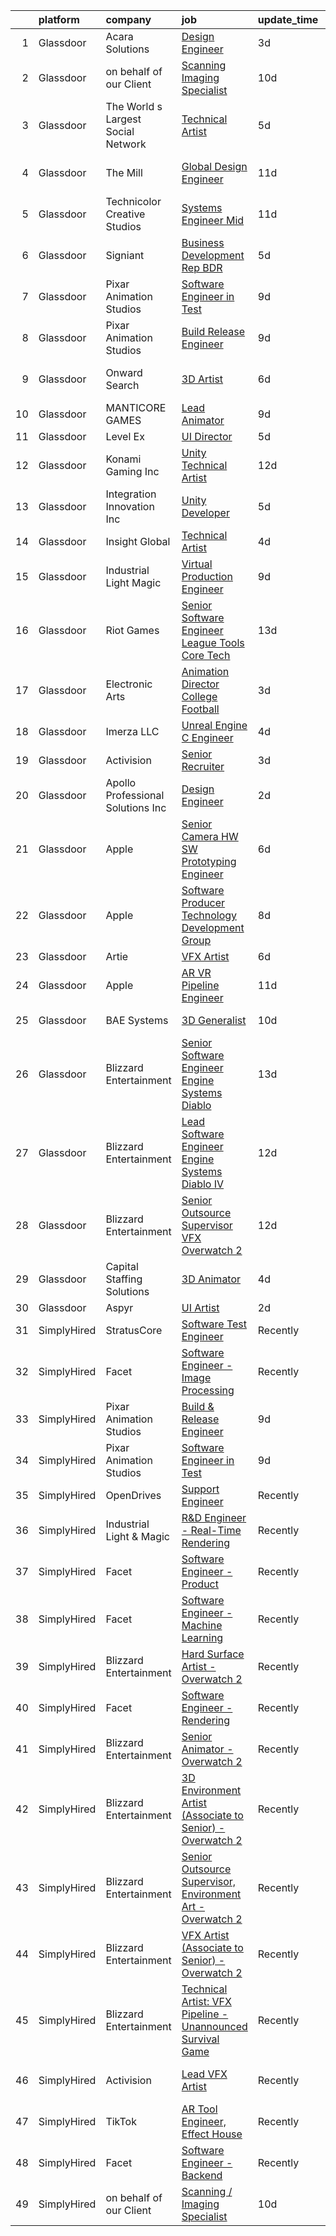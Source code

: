

|    | platform    | company                            | job                                                                                                                                                                                                                                                                                                                                                                                                                                                                                                                                                                                                                                                                                                                                                                                                                                                                                                                                                                                                                                                                                                                                                                                                                                                                                                                                                                                                                                                 | update_time   | location            |
|---:|:------------|:-----------------------------------|:----------------------------------------------------------------------------------------------------------------------------------------------------------------------------------------------------------------------------------------------------------------------------------------------------------------------------------------------------------------------------------------------------------------------------------------------------------------------------------------------------------------------------------------------------------------------------------------------------------------------------------------------------------------------------------------------------------------------------------------------------------------------------------------------------------------------------------------------------------------------------------------------------------------------------------------------------------------------------------------------------------------------------------------------------------------------------------------------------------------------------------------------------------------------------------------------------------------------------------------------------------------------------------------------------------------------------------------------------------------------------------------------------------------------------------------------------|:--------------|:--------------------|
|  1 | Glassdoor   | Acara Solutions                    | [Design Engineer](https://www.glassdoor.com/partner/jobListing.htm?pos=104&ao=1110586&s=58&guid=00000183c0c5f9dfb504c568b62de411&src=GD_JOB_AD&t=SR&vt=w&cs=1_ae98969e&cb=1665386543938&jobListingId=1008190504541&cpc=723ADC3DFE402989&jrtk=3-0-1gf0cbug6gaje801-1gf0cbugng2dg800-4411d5e4e5510b63--6NYlbfkN0BQuJXpfawXtfhwzLerQhC04iCxGrelUvn_xttDeop7CMmG32gURwRxm542mwoFEh7CiVjzQMXY0Ygc8igBAlFiHyLIqmv9-PtZyxemD-WwMSHDNx3IM7WCaJbdn9n6CfU7pWNhCDO3bRuybcCX8HceLVTxKHupbmUwPuy6yVlSvvDPslsoQodVlArTzIjagobvtiNRIUTcNfHiE4CoggN494_A85UghaX5nX783mHDkY6j8AKhMAjh71eOawsLTxImNK97z1zqgU1-bBaxRewc8Ja3TZ9UQssWv7QWBMZTsiZx6AGbr3B74fQxNI2pk9lw9iVpNuzFxRAUwFSG8o0F8zIswIT9F1Bppy8G-hS7ewTkq6h0rHu-lt7xRGn7LkKQqNMAcCA7PYe1LbD1y3p_eG4iq2u8stq9Rfv9NDpQzEFCLh9_mIzs2jtXMITj37Op5Os9H81tZhdNKWYsZ7CVdR7KAOAi2Nx1uwScP3FNy5BOFg_jJbmZWc23RoCymfC7w8zEA0ExBOLUtF6E4zOZlQbZui6MNkAJ9Colc1RgoK0P7_rEZzfytgRYt_xOVE19hZncraPCESurKi1uJzQ3gt94WhMsgSHugT2naB7S0u7ELQy8IcKGPU9_-TKShvOVqXtuDkLftyCFOTTxBBcaSsh3mgBt4vUCqdAlLhxyVoFh4yLqI3Pz1YY2v9u21Oewx8s8zavuwlMh0iUlrQj2lUASAB4CaRM%3D)                                                                                                                                                                                                                                                                                                                                                                 | 3d            | Littleton, CO       |
|  2 | Glassdoor   | on behalf of our Client            | [Scanning   Imaging Specialist](https://www.glassdoor.com/partner/jobListing.htm?pos=102&ao=1110586&s=58&guid=00000183c0c5f9dfb504c568b62de411&src=GD_JOB_AD&t=SR&vt=w&ea=1&cs=1_6efa2552&cb=1665386543938&jobListingId=1008171026081&cpc=A8EA696C92E7776B&jrtk=3-0-1gf0cbug6gaje801-1gf0cbugng2dg800-7431a6ce5afd8a2e--6NYlbfkN0BGZ8aYuSnO_36_ctu5xuumy1_dpsYGM4G5GbUnoypu02mfYJzQ3AklLIRQxyP0N6MYZL5KtzB3EYRdHOA49VXIb-mYcewBJetxB8YGe2kTTvl_S4FUUxIgIcdXgNRVQpIxLMyVS9fHHEWOFSn1Nldef4sxc90B76JnM9WrgppdNW8MicfP4jV5PlrZKGYzvnS_luUWAk0cdb5S1XzpxCv39s9EpP9fQ5o_EjggeU4XXdGopfOqW4IM0SqC8aR_pwz2URN-SYizYJV70nm3UDTr9e2y4F-dKDzhmXg8evAWV9AS4wgHoeP__0xhA6sv6v6HgzkyQlcg2VpvQtcwgO2BvLjRlFsA5PsVERl5DO5ECfs0pKHuSto4-LJsr0c1xUZxMWSgDlX3RWXzp-g7fAJBhcLIeOlw0bx_koXhYbTrb90RqI9AZ8JsD_ez20a4UZHYzDsUAU1T-AcmDqSOEZkv-Ka7_4T74buFardJcZxtBpg_zymZEqUUjt5-aW-sm33dEM2VN0b_9A2iOUi5Vtav)                                                                                                                                                                                                                                                                                                                                                                                                                                                                                                                                                            | 10d           | Culver City, CA     |
|  3 | Glassdoor   | The World s Largest Social Network | [Technical Artist](https://www.glassdoor.com/partner/jobListing.htm?pos=106&ao=1110586&s=58&guid=00000183c0c5f9dfb504c568b62de411&src=GD_JOB_AD&t=SR&vt=w&ea=1&cs=1_d97e5620&cb=1665386543939&jobListingId=1008184893859&cpc=8795CF9063CD573D&jrtk=3-0-1gf0cbug6gaje801-1gf0cbugng2dg800-f732b08ef809e024--6NYlbfkN0DSgjPPcnEdvoK3uuxfISLALE6pB1FR7YSHOr_tSg5_QGIhoz_2VqUepdcKLBLI_zQShar7STHCa42it4UcpsE797Q5J1zTxPWbOKTOFbDR9LDREEfMTq0EfsoUmOYRCsVI4-Yw_970Iw191OpC7hGGI-F-Jw6BhNiYWl2KYztT4aEcumOXMTLl4K6d6mNYn3ByZNvo_D7ggQNPjF8cjyuTQ8TkB1aj0BDRYmqzdT-11HUCk5KyWF0RR0z8GTw86hytAj_tTXxhKZTp2MwAKQ3HM91XAX_F8j-BLT4xvLoF4olz2Kq86a6TTmUkFdCC2yJxeGwDYqmPIhCbaS2k-eZuxz4C0JKfiEoNtQnr6kc7HzNcyNUE4bZJlnhDbcL5S2VB3ZN7w_dsbxT1khmX2vqL7jaW5GfbvcaD3hJ1lepFG78e81OzWfLgik5ZoVuGzPDWL4bkSxsoPkk3kjVeM6hS8MkOSX4HslNDlVtPBYCw3e2s4u_GUaHLiDxEoNw4KczsuPMD2bU_GUhXJ7-CmTZracEpGDFjsu7TxQS3w0Qdn5iB5DWjk8Oou-4BSNTO0dR6J_Z1bY_XMW1pfFaz7L4N)                                                                                                                                                                                                                                                                                                                                                                                                                                                                                                         | 5d            | Los Angeles, CA     |
|  4 | Glassdoor   | The Mill                           | [Global Design Engineer](https://www.glassdoor.com/partner/jobListing.htm?pos=114&ao=1136043&s=58&guid=00000183c0c5f9dfb504c568b62de411&src=GD_JOB_AD&t=SR&vt=w&ea=1&cs=1_1d0e1d54&cb=1665386543940&jobListingId=1008169761600&jrtk=3-0-1gf0cbug6gaje801-1gf0cbugng2dg800-9d7210efb02f0669-)                                                                                                                                                                                                                                                                                                                                                                                                                                                                                                                                                                                                                                                                                                                                                                                                                                                                                                                                                                                                                                                                                                                                                        | 11d           | Los Angeles, CA     |
|  5 | Glassdoor   | Technicolor Creative Studios       | [Systems Engineer   Mid](https://www.glassdoor.com/partner/jobListing.htm?pos=112&ao=1136043&s=58&guid=00000183c0c5f9dfb504c568b62de411&src=GD_JOB_AD&t=SR&vt=w&ea=1&cs=1_35282636&cb=1665386543940&jobListingId=1008169761329&jrtk=3-0-1gf0cbug6gaje801-1gf0cbugng2dg800-d0c132d0769bb864-)                                                                                                                                                                                                                                                                                                                                                                                                                                                                                                                                                                                                                                                                                                                                                                                                                                                                                                                                                                                                                                                                                                                                                        | 11d           | New York, NY        |
|  6 | Glassdoor   | Signiant                           | [Business Development Rep   BDR](https://www.glassdoor.com/partner/jobListing.htm?pos=130&ao=1136043&s=58&guid=00000183c0c5f9dfb504c568b62de411&src=GD_JOB_AD&t=SR&vt=w&ea=1&cs=1_3c7d0e30&cb=1665386543944&jobListingId=1008182701930&jrtk=3-0-1gf0cbug6gaje801-1gf0cbugng2dg800-a3d5074fd4bf3939-)                                                                                                                                                                                                                                                                                                                                                                                                                                                                                                                                                                                                                                                                                                                                                                                                                                                                                                                                                                                                                                                                                                                                                | 5d            | Lexington, MA       |
|  7 | Glassdoor   | Pixar Animation Studios            | [Software Engineer in Test](https://www.glassdoor.com/partner/jobListing.htm?pos=121&ao=1136043&s=58&guid=00000183c0c5f9dfb504c568b62de411&src=GD_JOB_AD&t=SR&vt=w&cs=1_275fd533&cb=1665386543942&jobListingId=1008173557243&jrtk=3-0-1gf0cbug6gaje801-1gf0cbugng2dg800-d2405367e67cc350-)                                                                                                                                                                                                                                                                                                                                                                                                                                                                                                                                                                                                                                                                                                                                                                                                                                                                                                                                                                                                                                                                                                                                                          | 9d            | Emeryville, CA      |
|  8 | Glassdoor   | Pixar Animation Studios            | [Build   Release Engineer](https://www.glassdoor.com/partner/jobListing.htm?pos=119&ao=1136043&s=58&guid=00000183c0c5f9dfb504c568b62de411&src=GD_JOB_AD&t=SR&vt=w&cs=1_17e075be&cb=1665386543940&jobListingId=1008173557246&jrtk=3-0-1gf0cbug6gaje801-1gf0cbugng2dg800-b887445bc8876877-)                                                                                                                                                                                                                                                                                                                                                                                                                                                                                                                                                                                                                                                                                                                                                                                                                                                                                                                                                                                                                                                                                                                                                           | 9d            | Emeryville, CA      |
|  9 | Glassdoor   | Onward Search                      | [3D Artist](https://www.glassdoor.com/partner/jobListing.htm?pos=107&ao=1110586&s=58&guid=00000183c0c5f9dfb504c568b62de411&src=GD_JOB_AD&t=SR&vt=w&cs=1_6e8ddabb&cb=1665386543939&jobListingId=1008182351241&cpc=56C4EA4A1A191A49&jrtk=3-0-1gf0cbug6gaje801-1gf0cbugng2dg800-aee1f6e43c0fb9e8--6NYlbfkN0B7YoEZZ2QAGDyEGGmBPAUWSHc1Mt3sMCn9FehKcWA3w_IsFPmpXngeywWJ2a6fnNeQzZzM9JRYLB8ZgkOxvc1Ueu8QRSpjFVFwO-R8CgeT-IInxkB1tCU8djNKZdX0Q2Ifb7HDiLBo3B9D6RkyEPjQ9LpW8JknW6ZTZLYBf88Xqnt66JbYf3YoZasEJLP1-6RjCqzd-7gGiT2woel1rhWXeRvy7DzGA1auZ6yaBw1n-3ylt8Iz9KkSOAeTy631ijnHyarqZmoc61WGoCd9OSyOxz7oH3Mp9NbUWF7WV8q4kGulo9XUr5POas4Gzcj2-5u2nkpWmsIW_Elg82Mt38tav7Oy6ecllU8gBgMXvZc7Rhoaq-d6cyQo2f7z-6z5GOTAUOZdLosV8XrXmNsFsJhm-PTre2MmSBxrPjX5L7xyNmFjtEla8tJdCRUs-dtI_CFpPar8IQzuTAFSn8E66vIhQM799xm8u-Do8F-_ZxC3wnd95eCsM8bZ3VNvyR41xDAyq8CuNywKODbOQtcd4fmDM9LXqs5la3IAZSlFkoKE_HAkUsHf6LxAyzLmVM7c75_9swqUrgLVkCsEbLu7t_nvXtuWn-eXTWbWIy1hNHgEwl4D-_eIJHnvh0RkCxrEkvPtzLoBMB4SIZIoHwSRLKB9CDFzLsGeuRD5MhfLu4AaaE96HrQD_z7Nok8JYXtt5_x2oH7tdaKMUHIrFbWrXbaQfeOWtfU_TeJetw6kAxL_rzFrrOb0RoASE7idifmeG3bjiA9bZN4oCGKweWCU48fX3qVdFFU6wx3VjXvAN0pHOUd16wM6HAhshB8UKM6dfu21sMTz08i_5NCkstabtgQSJCpBzhkwyvAFYa9RE5RE03BQpp1yCrqHCupwzJbAQCZLz-O8yTnbyM7rlJLDNXi23_OUh_srj9pXSe5-sFAyYFwnhRXSr2nEqryGl-B6y2bATx3dXDcJxTDKCzNoA042CkfQVo1VgeWV3yIUQXqM4wdgccJSnILHdQxMPvp7EUlMj9z8KnFj_HQONTmm-K2b)                                                     | 6d            | Los Angeles, CA     |
| 10 | Glassdoor   | MANTICORE GAMES                    | [Lead Animator](https://www.glassdoor.com/partner/jobListing.htm?pos=122&ao=1136043&s=58&guid=00000183c0c5f9dfb504c568b62de411&src=GD_JOB_AD&t=SR&vt=w&cs=1_910199e2&cb=1665386543942&jobListingId=1008175271020&jrtk=3-0-1gf0cbug6gaje801-1gf0cbugng2dg800-6f79f7788422a7de-)                                                                                                                                                                                                                                                                                                                                                                                                                                                                                                                                                                                                                                                                                                                                                                                                                                                                                                                                                                                                                                                                                                                                                                      | 9d            | San Mateo, CA       |
| 11 | Glassdoor   | Level Ex                           | [UI Director](https://www.glassdoor.com/partner/jobListing.htm?pos=127&ao=1136043&s=58&guid=00000183c0c5f9dfb504c568b62de411&src=GD_JOB_AD&t=SR&vt=w&cs=1_152bce6d&cb=1665386543943&jobListingId=1008184385340&jrtk=3-0-1gf0cbug6gaje801-1gf0cbugng2dg800-55f2efcc64c995bf-)                                                                                                                                                                                                                                                                                                                                                                                                                                                                                                                                                                                                                                                                                                                                                                                                                                                                                                                                                                                                                                                                                                                                                                        | 5d            | Remote              |
| 12 | Glassdoor   | Konami Gaming  Inc                 | [Unity Technical Artist](https://www.glassdoor.com/partner/jobListing.htm?pos=125&ao=1136043&s=58&guid=00000183c0c5f9dfb504c568b62de411&src=GD_JOB_AD&t=SR&vt=w&cs=1_9255a814&cb=1665386543942&jobListingId=1008166381468&jrtk=3-0-1gf0cbug6gaje801-1gf0cbugng2dg800-6c7c007fbcaad472-)                                                                                                                                                                                                                                                                                                                                                                                                                                                                                                                                                                                                                                                                                                                                                                                                                                                                                                                                                                                                                                                                                                                                                             | 12d           | Las Vegas, NV       |
| 13 | Glassdoor   | Integration Innovation  Inc        | [Unity Developer](https://www.glassdoor.com/partner/jobListing.htm?pos=126&ao=1136043&s=58&guid=00000183c0c5f9dfb504c568b62de411&src=GD_JOB_AD&t=SR&vt=w&cs=1_408bc5a1&cb=1665386543942&jobListingId=1008184438258&jrtk=3-0-1gf0cbug6gaje801-1gf0cbugng2dg800-4239662d8ba81b10-)                                                                                                                                                                                                                                                                                                                                                                                                                                                                                                                                                                                                                                                                                                                                                                                                                                                                                                                                                                                                                                                                                                                                                                    | 5d            | Huntsville, AL      |
| 14 | Glassdoor   | Insight Global                     | [Technical Artist](https://www.glassdoor.com/partner/jobListing.htm?pos=110&ao=1110586&s=58&guid=00000183c0c5f9dfb504c568b62de411&src=GD_JOB_AD&t=SR&vt=w&cs=1_a447d80e&cb=1665386543939&jobListingId=1008187156942&cpc=2CAED5C921A5F994&jrtk=3-0-1gf0cbug6gaje801-1gf0cbugng2dg800-58ae165802432f9e--6NYlbfkN0BKkHZu3wF05EeDimN_p6sYpKCMArvwa95YdH7UpkaBCqc7l59ErwqcyE8VoIfttn5DgIx-Q0rqsd42Vgb5_V77ABVyrhG7TAJd1uA4vfkXmxU-usPiVY7_8bsjLvTSy_a2wZW9hfmWyLff8g7tHbUg7ojR2qpUcxU3H4h1bSEFD91KzT_kDP_N1oPOxCZk08XdxmtKu6qEV_MmIhqpbb35p91CkAWdUcsIh0tP3S2a_8ydP3BOWBER289PiSBNzWdbedjKNFYZUzv2ewne97hGcgtGlud62KlokRUO4Wk9MajQkwZ8bgGj62L0b2FPN5gUklkiVIGBclltCw5EyBNCANIBnhQ-wjAS5UjpDbYeqJaDBEEzXf2Yv_kRhm_rtHqq7j9d7yLnlKMyER50cyncfAzNPLY-yfvxaCOiLHJ2Wm0N6Q-isUWNeugEQXWmjYT6xLIrCdz9hEpC2Fnzu6PryOhAtrh1DbGaTYJBWcAPP2WSislWOW6J)                                                                                                                                                                                                                                                                                                                                                                                                                                                                                                                                                                                                              | 4d            | Redmond, WA         |
| 15 | Glassdoor   | Industrial Light   Magic           | [Virtual Production Engineer](https://www.glassdoor.com/partner/jobListing.htm?pos=113&ao=1136043&s=58&guid=00000183c0c5f9dfb504c568b62de411&src=GD_JOB_AD&t=SR&vt=w&cs=1_4d25bc50&cb=1665386543940&jobListingId=1008173557263&jrtk=3-0-1gf0cbug6gaje801-1gf0cbugng2dg800-7e31b09ef4a08d43-)                                                                                                                                                                                                                                                                                                                                                                                                                                                                                                                                                                                                                                                                                                                                                                                                                                                                                                                                                                                                                                                                                                                                                        | 9d            | Manhattan Beach, CA |
| 16 | Glassdoor   | Riot Games                         | [Senior Software Engineer   League  Tools Core Tech](https://www.glassdoor.com/partner/jobListing.htm?pos=128&ao=1136043&s=58&guid=00000183c0c5f9dfb504c568b62de411&src=GD_JOB_AD&t=SR&vt=w&ea=1&cs=1_faeb3bbc&cb=1665386543943&jobListingId=1008163911571&jrtk=3-0-1gf0cbug6gaje801-1gf0cbugng2dg800-0b3ea07d9d3f4f5c-)                                                                                                                                                                                                                                                                                                                                                                                                                                                                                                                                                                                                                                                                                                                                                                                                                                                                                                                                                                                                                                                                                                                            | 13d           | Los Angeles, CA     |
| 17 | Glassdoor   | Electronic Arts                    | [Animation Director   College Football](https://www.glassdoor.com/partner/jobListing.htm?pos=116&ao=1136043&s=58&guid=00000183c0c5f9dfb504c568b62de411&src=GD_JOB_AD&t=SR&vt=w&cs=1_04a0c4c5&cb=1665386543940&jobListingId=1008189915024&jrtk=3-0-1gf0cbug6gaje801-1gf0cbugng2dg800-81a3a0726b5c61f5-)                                                                                                                                                                                                                                                                                                                                                                                                                                                                                                                                                                                                                                                                                                                                                                                                                                                                                                                                                                                                                                                                                                                                              | 3d            | Orlando, FL         |
| 18 | Glassdoor   | Imerza  LLC                        | [Unreal Engine   C   Engineer](https://www.glassdoor.com/partner/jobListing.htm?pos=111&ao=1136043&s=58&guid=00000183c0c5f9dfb504c568b62de411&src=GD_JOB_AD&t=SR&vt=w&ea=1&cs=1_581a1f45&cb=1665386543940&jobListingId=1008185378321&jrtk=3-0-1gf0cbug6gaje801-1gf0cbugng2dg800-f813e78e6ee6545b-)                                                                                                                                                                                                                                                                                                                                                                                                                                                                                                                                                                                                                                                                                                                                                                                                                                                                                                                                                                                                                                                                                                                                                  | 4d            | Remote              |
| 19 | Glassdoor   | Activision                         | [Senior Recruiter](https://www.glassdoor.com/partner/jobListing.htm?pos=115&ao=1136043&s=58&guid=00000183c0c5f9dfb504c568b62de411&src=GD_JOB_AD&t=SR&vt=w&cs=1_c7f452b3&cb=1665386543940&jobListingId=1008190849249&jrtk=3-0-1gf0cbug6gaje801-1gf0cbugng2dg800-fd25010f2fd4cbaa-)                                                                                                                                                                                                                                                                                                                                                                                                                                                                                                                                                                                                                                                                                                                                                                                                                                                                                                                                                                                                                                                                                                                                                                   | 3d            | Foster City, CA     |
| 20 | Glassdoor   | Apollo Professional Solutions  Inc | [Design Engineer](https://www.glassdoor.com/partner/jobListing.htm?pos=108&ao=1110586&s=58&guid=00000183c0c5f9dfb504c568b62de411&src=GD_JOB_AD&t=SR&vt=w&ea=1&cs=1_0606ab5c&cb=1665386543939&jobListingId=1008192994650&cpc=FD1C1DA32C38CFA7&jrtk=3-0-1gf0cbug6gaje801-1gf0cbugng2dg800-40b4eb00e24d5cf4--6NYlbfkN0CAhuD5_VJSGKds9a5niLzxiWOcN_E6D1JakCGF8i00d7F-QBv8m-MLm--V5QlnsBkxG7i3g1OxZ5BsILRxRweSi9r0GDLtdS77brgVK9T6MW90IjhaFN7ddyx0FRIilgzOsstI8Yt5HwzAJGub0npVi_lzcKL6l2XA4U_HHrS9hDkwt1gSd7yJ3PYbDE9v-3WGqr3y2DSuU88wm-SWZ8UYfkY7doX9JrT9EJ8fWiAyPYFd1MGkkvvoieAuxQNmfhCT-BVyTuytRDwAsp4tMT0Gj8TYT1iEttShK3EZATr8SFzLVlVoRNaQBIL2kyUCq_sN76yGruTmmQOFvrszGBF8MnRq9UILSiPFw98_HsfviAKc5KB56I9G5JqAqRyikRxgRqjogkfxIueotxzR3w1lGty1JkDTf9CYp2nelRUdfCrdzQFyRL6upiavM0W9lXL2OnIqoZgrho_CfYbdlIQrMhl97U7SNuBg02mY1uUoWqP2UVKo7gdE7Cg3DxYsU6z8rO8vlak4kO7A7lUF84Ov9bEkBTq2PL0%3D)                                                                                                                                                                                                                                                                                                                                                                                                                                                                                                                                                            | 2d            | Littleton, CO       |
| 21 | Glassdoor   | Apple                              | [Senior Camera HW   SW Prototyping Engineer](https://www.glassdoor.com/partner/jobListing.htm?pos=105&ao=1110586&s=58&guid=00000183c0c5f9dfb504c568b62de411&src=GD_JOB_AD&t=SR&vt=w&cs=1_69958876&cb=1665386543938&jobListingId=1008182353920&cpc=2CAED5C921A5F994&jrtk=3-0-1gf0cbug6gaje801-1gf0cbugng2dg800-cd662192f62d970a--6NYlbfkN0BvKrLyj5gPmtZO9T8euul8TCxuuKNOtzRJOomxnwSEodTz2Bc-sPZl-XpHqNXOMUhhuY6B7Emb7vSvdY7OxBP4Umhf_k53eirb0hsH3Gqegpfep6JV1tWLlfPrP9BsOjgNe3NjA9oJ20ZlrfVIEY3WMBUbVpaZkKoF3syPnWr-QUq1-V8zntDxdw7x4aC2unzuRRLVlkoRZVSCeT9BWbuRReZcg5WmJ0nGO44FOIct3-B9ROHT64RgJS1YMJhk6tG5xBt2tGyEbg4eWTT9bsJA2hJuxC4W8yEDQXZPnmdfcdJhH10aeyjjNgGlbK8Xb2z0sI9FH9W5CuBN_QJVu4EcqPP7eoDmg57LcgflXPAzFkBOoa2vUcXQkcYRigKFmdpsGFEvXLSkchhz1BM6f8vAF7hlEBmFJAIYfMz2M1nh_DIN3fCkN-fp6_y1pSc4pMUslH-oi2ZDoArEksr2eG3N_58sYBgOj4v3KO6_uizrvPVvV0_4sY8NrUt-oUMYTIjLxXhiO2Zm1fMBni9JnxS3TKa0xMvPijCmWgSr6xW4fAczws-mS34ZFXAilYtS-5XByXB1nYGA8aUc6P9mKPHIJDYjW0CbdwUo8DNBWidTODm05oI4t9zPIHpxswyKi3MqPQNRuw5NSMOhOymVHgMtW6DXJc7jKPokYrfP71bVn-ftvtLwTg02e9W6bXZySxdnhzoSfikUDRbnsGWlQAskwo_F3SS7iCkCjg77OvdBDcs8aYFyMOeJqQPlMgLUyxQhHjozcgcDh5i_MZjkEUyOoivczK4uZAlIlK2p-Qwu7y32-Y-5jZQi8OfRA3B3hTttxIAt-Osok015p03jGxPO3Ik1dFkgagr2Xs1MU7UZOMvP3fAN7LM1AD26GsvNiFTbs9S167Cj6Ru0fEwAFXtkO2jc5LkEGOlTvRXR78aH_wyC61z7KYWm6f_idp4IZupmMTX5vllH0QpmzgKLEbsGj9PeWgB5NNi6k5t0V6cyanH6kBbtu07OVx-XgNlW_kqDn5yAbx5i7qHezVh0yYmn)                    | 6d            | Newport Beach, CA   |
| 22 | Glassdoor   | Apple                              | [Software Producer  Technology Development Group](https://www.glassdoor.com/partner/jobListing.htm?pos=103&ao=1110586&s=58&guid=00000183c0c5f9dfb504c568b62de411&src=GD_JOB_AD&t=SR&vt=w&cs=1_ac1091c6&cb=1665386543938&jobListingId=1008176890686&cpc=654405A9B1E0A9F5&jrtk=3-0-1gf0cbug6gaje801-1gf0cbugng2dg800-b9f4b37ed958d1b3--6NYlbfkN0BvKrLyj5gPmtZO9T8euul8TCxuuKNOtzRJOomxnwSEodTz2Bc-sPZl1dBMH13w-jOl-8g71xqAkp7OBKbn2gWYDEHjssgBU_d6jVYkulLyCvJsy5BAzxfNC7p8G4Y9isq1p_Q6as9cudkqBsWPWkxHUjf6rvlF-E44PYUZeWoVuFuvPI52NdCUKysohXfCPyB8UhEIbYVR8Hm2_AtW_ad0brnDl5SF68Gy3GQtIDkX5AK1cma3nlAsubjmAprSrd1r9nqyi-fHvmJZBOQL1dJMSZ2oEZOYHyzK1D56RVTvjp4yQTKBp499ZcpEu7yRm2VMGdGDXcNcW2zJ4VzQTDn7rlSKQMtQlGMtIPbJC7_GQjIpEMMgW_lx8AKiQaQ6FOKPPtR90K_TV-vR8CeGtr3gc9bUgf8Khx7emdeXacmANyODFD7_n6oqyF-WUUPjVG9pcrITes-GE1Ct1P3G2WvG8_UmzPrj2ibHD7HsxKSRRLcm5OBKJZTkJQ2CTpFZIUt88UDozcv2ZXSzHrOBDqW1vfkOqi2ka4V-Di1_9wOdt5nKfTO4id4t-xACQrNKm_s1dCpt5LvCfDwxHrCdfg1AfFXbNRwQrUoIjJ27fbzxo6Xb-EW97IdyIIFJxocOjAfIA0bPEGCFNZTsgKQRwijsqDwrvRLldv-u3Si5q0V492luv2KtAYnDXr-ToZCy3lfjjac8BQRQ4CF0-RqhgSSqSonFQ-3HuVGTlsD3KqCBoRVe1ERgmrPWntdiG_6MmEGHUjGDLxr4yojLTCC1wCjv-Z1OjqHeboeg64VsSzg4gRqACI-vXnNZ_Nr03qjUd5GYZeWLQYF677_gcYzftcNnV5QOpyO4re3I8TkItyqnkyaSB6JdUaua0Uvh23jYUYOYZv-X0v6CZDQnVFDlJPF65SIksQY-pZimraEMQF6we8W7aSfBPLQ2eBJXM0WIgpnSZJygkaa-4WDV33UChrFBHaNUhYmgXzpGU8eC5DoTdEWpGF041QfaeNSGPbvnc882tJcscDbYpRQxUG5ihHeuY3H-jjtu1E4%3D) | 8d            | Seattle, WA         |
| 23 | Glassdoor   | Artie                              | [VFX Artist](https://www.glassdoor.com/partner/jobListing.htm?pos=123&ao=1136043&s=58&guid=00000183c0c5f9dfb504c568b62de411&src=GD_JOB_AD&t=SR&vt=w&ea=1&cs=1_5a014801&cb=1665386543942&jobListingId=1008182311029&jrtk=3-0-1gf0cbug6gaje801-1gf0cbugng2dg800-e78aa4aa6cccca6d-)                                                                                                                                                                                                                                                                                                                                                                                                                                                                                                                                                                                                                                                                                                                                                                                                                                                                                                                                                                                                                                                                                                                                                                    | 6d            | Remote              |
| 24 | Glassdoor   | Apple                              | [AR VR Pipeline Engineer](https://www.glassdoor.com/partner/jobListing.htm?pos=101&ao=1110586&s=58&guid=00000183c0c5f9dfb504c568b62de411&src=GD_JOB_AD&t=SR&vt=w&cs=1_b60d1714&cb=1665386543938&jobListingId=1008167611600&cpc=2CAED5C921A5F994&jrtk=3-0-1gf0cbug6gaje801-1gf0cbugng2dg800-7f07361192d5dd8a--6NYlbfkN0BvKrLyj5gPmtZO9T8euul8TCxuuKNOtzRJOomxnwSEodTz2Bc-sPZl1dBMH13w-jNdNQaFf-lF6kL1aEhJ4eiuAXTha0QvAvu907Z2VYn0VJoxU7cAlBZlFPS1G7aYLqrMAUepxkDoRYj5djL18fyLw83N7Y0s2ePHYzB0Wp7YoJS2ln07Xj5NBzfwMWxoKFUE5NbCkc4lj7Q1mWkW7AFh2SrMdX3GEg5EQHsnAOKVjWE1ZykfmFRQnM4SAdQ9woywAMmAf83iWKfm-UIIcvGNR6s6yQe4x1GgIcrzOqHSvE3y-BYHXMpFmTH86ebfYLnEHPFE2rB-x5-nzeeFQH-9ws0GGEUhpcCjCj6gJAde8FXpkJzSGOOc5xl9Z6_S5nxBSckYXtpJNAJQRtxYx3oIEi6BK10l6Otn8EmAUf7SHh95HrMMUXnC_R9McFUNuBXkOaeBSZMzhWb6TEC_7LEHHODuR02D3zUCUeRKrYbehKwmIVGk1ongXcRFXntxfjO5LAfpHruNC2ns1_3ojnAWzIi6o-LbS9D4O5InPjjSMmpIL5U2YWrdycWxeOfHKny-_zjIKner7dbU197HSVICVP2n4CPQngcxX7tSu-VCZT-_JKkKVlO7GUv7-zC6vG2YCwoIgP-NAPWxenU1UGfh226PknZTV7kf36JIQt-2_Iv51nB85JoRIrRaDY7n8pRHVyMtQj60y89y2JVYjxujpZv6a_HE8pyYpC7yDd61mTieepfePNzLozYsE3nsYZNLRPlQuk_wfXi6CsJstjJwHgukHEruWIfm8R6fjmUctgzfus6Pq5KN6XJZUAkAaXzl6PWD0cSH4y7ewEJJNrWCYMb0VSqt9GHAzTyf1Kmtn7xgpCy50kTBfhqSKMW-bZlreHYfxgrI7-BFJ74bn34GYvX1XUK0prs7thUH246fdbyRVLoOombOl76YSrht121XCraYkmRiSPuF6Pp0G1b5w89P7SM_Qqd2eKKN40Cyp17ZFlSxPWr1tGGBbl7CKPw%3D)                                                         | 11d           | Seattle, WA         |
| 25 | Glassdoor   | BAE Systems                        | [3D Generalist](https://www.glassdoor.com/partner/jobListing.htm?pos=124&ao=1136043&s=58&guid=00000183c0c5f9dfb504c568b62de411&src=GD_JOB_AD&t=SR&vt=w&cs=1_d70bd8a3&cb=1665386543942&jobListingId=1008171759643&jrtk=3-0-1gf0cbug6gaje801-1gf0cbugng2dg800-7531f54d25a0e3a7-)                                                                                                                                                                                                                                                                                                                                                                                                                                                                                                                                                                                                                                                                                                                                                                                                                                                                                                                                                                                                                                                                                                                                                                      | 10d           | Hudson, NH          |
| 26 | Glassdoor   | Blizzard Entertainment             | [Senior Software Engineer  Engine Systems   Diablo](https://www.glassdoor.com/partner/jobListing.htm?pos=118&ao=1136043&s=58&guid=00000183c0c5f9dfb504c568b62de411&src=GD_JOB_AD&t=SR&vt=w&cs=1_cc83f47a&cb=1665386543941&jobListingId=1008163397001&jrtk=3-0-1gf0cbug6gaje801-1gf0cbugng2dg800-e6cfa08e2969583f-)                                                                                                                                                                                                                                                                                                                                                                                                                                                                                                                                                                                                                                                                                                                                                                                                                                                                                                                                                                                                                                                                                                                                  | 13d           | Irvine, CA          |
| 27 | Glassdoor   | Blizzard Entertainment             | [Lead Software Engineer  Engine Systems   Diablo IV](https://www.glassdoor.com/partner/jobListing.htm?pos=120&ao=1136043&s=58&guid=00000183c0c5f9dfb504c568b62de411&src=GD_JOB_AD&t=SR&vt=w&cs=1_0d4bea36&cb=1665386543940&jobListingId=1008166615816&jrtk=3-0-1gf0cbug6gaje801-1gf0cbugng2dg800-b5406aeb3f7e9677-)                                                                                                                                                                                                                                                                                                                                                                                                                                                                                                                                                                                                                                                                                                                                                                                                                                                                                                                                                                                                                                                                                                                                 | 12d           | Irvine, CA          |
| 28 | Glassdoor   | Blizzard Entertainment             | [Senior Outsource Supervisor  VFX   Overwatch 2](https://www.glassdoor.com/partner/jobListing.htm?pos=129&ao=1136043&s=58&guid=00000183c0c5f9dfb504c568b62de411&src=GD_JOB_AD&t=SR&vt=w&cs=1_de86d1f6&cb=1665386543943&jobListingId=1008165851603&jrtk=3-0-1gf0cbug6gaje801-1gf0cbugng2dg800-9025c0dc214e1953-)                                                                                                                                                                                                                                                                                                                                                                                                                                                                                                                                                                                                                                                                                                                                                                                                                                                                                                                                                                                                                                                                                                                                     | 12d           | Irvine, CA          |
| 29 | Glassdoor   | Capital Staffing Solutions         | [3D Animator](https://www.glassdoor.com/partner/jobListing.htm?pos=109&ao=1110586&s=58&guid=00000183c0c5f9dfb504c568b62de411&src=GD_JOB_AD&t=SR&vt=w&ea=1&cs=1_be9d1c8b&cb=1665386543939&jobListingId=1008186007658&cpc=3BA4CE39D5B5DEF5&jrtk=3-0-1gf0cbug6gaje801-1gf0cbugng2dg800-4a6eb5b7d0e46d55--6NYlbfkN0AHXq2vAVwR3IH7wgnTMdWCa3HguypIXx0DFudX-u0zu6XSU0N9gDGCMsnO9yvyAfO_9o7pYvXhUdNoPOlKyqOjY_rNvHR7tsh0HcsqKbi2SuUqv3PmuExYJ4ddOnC4f2uwo5t-6EKbcwCrGHSLNrLQCi7Bdx8s9zrsh_F3SYar70WbWDLHFb2DGRYMu0BLsDqzxOmc3GkY0c0sIVqoZoIqrJEtJpJUiJCvoTNK56rQ6Kc02EVFqTKlfMHYEFx3CjyLs0cno3Vr6xod1br067dMrz2f_HCIxEuxM8vUUeRyE5KpmAUWq7dcL07lyRnjGEnTk4HWzCg27GGsdZw5lHsK4wgyvyLtXLem3TKAwSKOeVctQXMlWl4fOLLWJb2cLte2UV646gYRg3IAp7Xt4IPiuxlGFIIX3dXN1rWHNYiqVeUuj1hfm3sf5D2jBX1fC85TgBFMnpqNvbynVd9LZ2iCrPzkCd9jxf1zuxAMijFFMDd3dbQKEluFa5CXnO25fwM%3D)                                                                                                                                                                                                                                                                                                                                                                                                                                                                                                                                                                                                | 4d            | New York, NY        |
| 30 | Glassdoor   | Aspyr                              | [UI Artist](https://www.glassdoor.com/partner/jobListing.htm?pos=117&ao=1136043&s=58&guid=00000183c0c5f9dfb504c568b62de411&src=GD_JOB_AD&t=SR&vt=w&cs=1_3c09467b&cb=1665386543940&jobListingId=1008192456850&jrtk=3-0-1gf0cbug6gaje801-1gf0cbugng2dg800-651980fa5b05ff38-)                                                                                                                                                                                                                                                                                                                                                                                                                                                                                                                                                                                                                                                                                                                                                                                                                                                                                                                                                                                                                                                                                                                                                                          | 2d            | Austin, TX          |
| 31 | SimplyHired | StratusCore                        | [Software Test Engineer](https://www.simplyhired.com/job/aOGYDGVDK83Hz36mzFZncYUNgGThbRe4d03IXfkihr8svAuEQu1e3g?q=vfx+engineer)                                                                                                                                                                                                                                                                                                                                                                                                                                                                                                                                                                                                                                                                                                                                                                                                                                                                                                                                                                                                                                                                                                                                                                                                                                                                                                                     | Recently      | Seattle, WA         |
| 32 | SimplyHired | Facet                              | [Software Engineer - Image Processing](https://www.simplyhired.com/job/3znJCHAbYihtiOtJFInlFf2aFXm1CnGM03gqrMJxz8VyZGoe0lHYMg?q=vfx+engineer)                                                                                                                                                                                                                                                                                                                                                                                                                                                                                                                                                                                                                                                                                                                                                                                                                                                                                                                                                                                                                                                                                                                                                                                                                                                                                                       | Recently      | San Francisco, CA   |
| 33 | SimplyHired | Pixar Animation Studios            | [Build & Release Engineer](https://www.simplyhired.com/job/eLu72HtCL1IMNmVX40JSTI0cdW6819GIARrgWFtFY28hgpcJT-f9Rg?q=vfx+engineer)                                                                                                                                                                                                                                                                                                                                                                                                                                                                                                                                                                                                                                                                                                                                                                                                                                                                                                                                                                                                                                                                                                                                                                                                                                                                                                                   | 9d            | Emeryville, CA      |
| 34 | SimplyHired | Pixar Animation Studios            | [Software Engineer in Test](https://www.simplyhired.com/job/hDFX03T2cMRRfzf18rEJXcPj0XNbeeYQfWLefxjzPqiy1AD6OR0OTg?q=vfx+engineer)                                                                                                                                                                                                                                                                                                                                                                                                                                                                                                                                                                                                                                                                                                                                                                                                                                                                                                                                                                                                                                                                                                                                                                                                                                                                                                                  | 9d            | Emeryville, CA      |
| 35 | SimplyHired | OpenDrives                         | [Support Engineer](https://www.simplyhired.com/job/zeQfBtRvpjd-9Qb80Fz9S1A0GPcgr6ZEUP3JDWxZVIAoArcfkOJo4w?q=vfx+engineer)                                                                                                                                                                                                                                                                                                                                                                                                                                                                                                                                                                                                                                                                                                                                                                                                                                                                                                                                                                                                                                                                                                                                                                                                                                                                                                                           | Recently      | Remote              |
| 36 | SimplyHired | Industrial Light & Magic           | [R&D Engineer - Real-Time Rendering](https://www.simplyhired.com/job/AUITEjAo6GA1YiQNl7IbJ9r4lmSeg94_QQ9c-H8P9DfV7-fi2Fkmfg?q=vfx+engineer)                                                                                                                                                                                                                                                                                                                                                                                                                                                                                                                                                                                                                                                                                                                                                                                                                                                                                                                                                                                                                                                                                                                                                                                                                                                                                                         | Recently      | San Francisco, CA   |
| 37 | SimplyHired | Facet                              | [Software Engineer - Product](https://www.simplyhired.com/job/9nNjPFRcZj1uTPydvkduuE_9xf2rqJfUj2r6QPP1T2c2rtmHnoN_Bg?q=vfx+engineer)                                                                                                                                                                                                                                                                                                                                                                                                                                                                                                                                                                                                                                                                                                                                                                                                                                                                                                                                                                                                                                                                                                                                                                                                                                                                                                                | Recently      | San Francisco, CA   |
| 38 | SimplyHired | Facet                              | [Software Engineer - Machine Learning](https://www.simplyhired.com/job/rRl7LpYqGiIowLAwzbrNzMgXtXTFbKgtp-z9fo66PKEqX4Q6nYlO_w?q=vfx+engineer)                                                                                                                                                                                                                                                                                                                                                                                                                                                                                                                                                                                                                                                                                                                                                                                                                                                                                                                                                                                                                                                                                                                                                                                                                                                                                                       | Recently      | San Francisco, CA   |
| 39 | SimplyHired | Blizzard Entertainment             | [Hard Surface Artist - Overwatch 2](https://www.simplyhired.com/job/6UbuxcizWm0FGl0VWvCtYyHq-2-jjcWZ_YsxRvD4XaS9M8_zOx_FMA?q=vfx+engineer)                                                                                                                                                                                                                                                                                                                                                                                                                                                                                                                                                                                                                                                                                                                                                                                                                                                                                                                                                                                                                                                                                                                                                                                                                                                                                                          | Recently      | Irvine, CA          |
| 40 | SimplyHired | Facet                              | [Software Engineer - Rendering](https://www.simplyhired.com/job/qAQvGKrYmG4qlpCc_FgwjeYPlCzpQygWyByqUWnIrDeYJtPeJ74FQw?q=vfx+engineer)                                                                                                                                                                                                                                                                                                                                                                                                                                                                                                                                                                                                                                                                                                                                                                                                                                                                                                                                                                                                                                                                                                                                                                                                                                                                                                              | Recently      | San Francisco, CA   |
| 41 | SimplyHired | Blizzard Entertainment             | [Senior Animator - Overwatch 2](https://www.simplyhired.com/job/vSIDDAm6jpR9u2b8uqraYsyntfsNotmeYC-pNDr42OJ9wA7ZqSvepw?q=vfx+engineer)                                                                                                                                                                                                                                                                                                                                                                                                                                                                                                                                                                                                                                                                                                                                                                                                                                                                                                                                                                                                                                                                                                                                                                                                                                                                                                              | Recently      | Irvine, CA          |
| 42 | SimplyHired | Blizzard Entertainment             | [3D Environment Artist (Associate to Senior) - Overwatch 2](https://www.simplyhired.com/job/pw88DtF0EULjjFMy83MMr_Hg0HBZII6DCgYGL9C12joglMD-Z-Xwnw?q=vfx+engineer)                                                                                                                                                                                                                                                                                                                                                                                                                                                                                                                                                                                                                                                                                                                                                                                                                                                                                                                                                                                                                                                                                                                                                                                                                                                                                  | Recently      | Irvine, CA          |
| 43 | SimplyHired | Blizzard Entertainment             | [Senior Outsource Supervisor, Environment Art - Overwatch 2](https://www.simplyhired.com/job/baWn5MyjJmuExvuiW6_ujSXeF21UCTDq9SifGL1Q_-8FqwNJPF_SQQ?q=vfx+engineer)                                                                                                                                                                                                                                                                                                                                                                                                                                                                                                                                                                                                                                                                                                                                                                                                                                                                                                                                                                                                                                                                                                                                                                                                                                                                                 | Recently      | Irvine, CA          |
| 44 | SimplyHired | Blizzard Entertainment             | [VFX Artist (Associate to Senior) - Overwatch 2](https://www.simplyhired.com/job/2d70J5UkkZ2YmvlvJfcaEqf0vVFEZwLt57euRMmQlk3Afx_2Q_gYzw?q=vfx+engineer)                                                                                                                                                                                                                                                                                                                                                                                                                                                                                                                                                                                                                                                                                                                                                                                                                                                                                                                                                                                                                                                                                                                                                                                                                                                                                             | Recently      | Irvine, CA          |
| 45 | SimplyHired | Blizzard Entertainment             | [Technical Artist: VFX Pipeline - Unannounced Survival Game](https://www.simplyhired.com/job/LjBYXeLA-0AxbmaC_Dh8JjcU3tj0mP9A7-gFBd5X7Pw0qOUAh1F8tg?q=vfx+engineer)                                                                                                                                                                                                                                                                                                                                                                                                                                                                                                                                                                                                                                                                                                                                                                                                                                                                                                                                                                                                                                                                                                                                                                                                                                                                                 | Recently      | Irvine, CA          |
| 46 | SimplyHired | Activision                         | [Lead VFX Artist](https://www.simplyhired.com/job/skG9lF8-lNblYoscV_4ZkShrtKrP6Wjg7CtMgNvznLa_luoDQ-mzww?q=vfx+engineer)                                                                                                                                                                                                                                                                                                                                                                                                                                                                                                                                                                                                                                                                                                                                                                                                                                                                                                                                                                                                                                                                                                                                                                                                                                                                                                                            | Recently      | Santa Monica, CA    |
| 47 | SimplyHired | TikTok                             | [AR Tool Engineer, Effect House](https://www.simplyhired.com/job/iM2SfRqlTTMSc6eJYD25qKmgV3Pbd-d8s6I24teIvbc5Ckf4Wi6Qtw?q=vfx+engineer)                                                                                                                                                                                                                                                                                                                                                                                                                                                                                                                                                                                                                                                                                                                                                                                                                                                                                                                                                                                                                                                                                                                                                                                                                                                                                                             | Recently      | Mountain View, CA   |
| 48 | SimplyHired | Facet                              | [Software Engineer - Backend](https://www.simplyhired.com/job/lQDRtFtwWYzbQCujwBqHrb8jyKKOiWGBY4FYOSnD9i9vg-UGPNsNMA?q=vfx+engineer)                                                                                                                                                                                                                                                                                                                                                                                                                                                                                                                                                                                                                                                                                                                                                                                                                                                                                                                                                                                                                                                                                                                                                                                                                                                                                                                | Recently      | San Francisco, CA   |
| 49 | SimplyHired | on behalf of our Client            | [Scanning / Imaging Specialist](https://www.simplyhired.com/job/EwlSTFUwQhRAYsgsh_ouz22WTMO7L2Nffa9OaAw0_4P1oO-uQEyl2A?q=vfx+engineer)                                                                                                                                                                                                                                                                                                                                                                                                                                                                                                                                                                                                                                                                                                                                                                                                                                                                                                                                                                                                                                                                                                                                                                                                                                                                                                              | 10d           | Culver City, CA     |